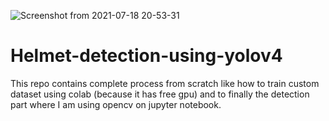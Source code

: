 ![Screenshot from 2021-07-18 20-53-31](https://user-images.githubusercontent.com/65837227/126115184-bc574a30-1aa0-4b42-b507-b2f5781813ec.png)
# Helmet-detection-using-yolov4
This repo contains complete process from scratch like how to train custom dataset using colab (because it has free gpu) and to finally the detection part where I am using opencv on jupyter notebook.
